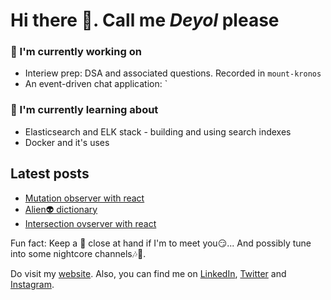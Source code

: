 # Hi there 👋. Call me _Deyol_ please

### 🔨 I'm currently working on
- Interiew prep: DSA and associated questions. Recorded in `mount-kronos`
- An event-driven chat application: `
### 🌱 I'm currently learning about
- Elasticsearch and ELK stack - building and using search indexes
- Docker and it's uses

## Latest posts
- [Mutation observer with react](https://everrover.com/articles/mutation-obs-react)
- [Alien👽️ dictionary](https://everrover.com/articles/alien-dictionary)
- [Intersection ovserver with react](https://everrover.com/articles/intersection-observer)

Fun fact: Keep a 🍺 close at hand if I'm to meet you😏... And possibly tune into some nightcore channels🎶🎵.

Do visit my [website](https://everrover.com). Also, you can find me on [LinkedIn](https://in.linkedin.com/in/abhishek-deyol-44a732171), [Twitter](https://twitter.com/everrover) and [Instagram](https://www.instagram.com/everrover).
<!--
**everrover/everrover** is a ✨ _special_ ✨ repository because its `README.md` (this file) appears on your GitHub profile.

Here are some ideas to get you started:

- 🔭 I’m currently working on ...
- 🌱 I’m currently learning ...
- 👯 I’m looking to collaborate on ...
- 🤔 I’m looking for help with ...
- 💬 Ask me about ...
- 📫 How to reach me: ...
- 😄 Pronouns: ...
- ⚡ Fun fact: ...
-->
